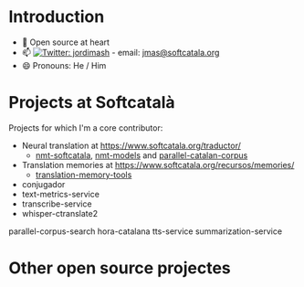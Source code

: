 # Introduction
  
  - 🔭 Open source at heart
  - 📫 [![Twitter: jordimash](https://img.shields.io/twitter/follow/jordimash?style=social)](https://twitter.com/jordimash) - email: jmas@softcatala.org
  - 😄 Pronouns: He / Him

# Projects at Softcatalà

Projects for which I'm a core contributor:

* Neural translation at https://www.softcatala.org/traductor/
  * [nmt-softcatala](https://github.com/Softcatala/nmt-softcatala), [nmt-models](https://github.com/Softcatala/nmt-models) and [parallel-catalan-corpus](https://github.com/Softcatala/parallel-catalan-corpus) 
* Translation memories at https://www.softcatala.org/recursos/memories/ 
  * [translation-memory-tools](https://github.com/Softcatala/translation-memory-tools) 
* conjugador 
* text-metrics-service 
* transcribe-service 
* whisper-ctranslate2 


parallel-corpus-search
hora-catalana
tts-service
summarization-service 



# Other open source projectes


<!--
**jordimas/jordimas** is a ✨ _special_ ✨ repository because its `README.md` (this file) appears on your GitHub profile.

Here are some ideas to get you started:

- 🔭 I’m currently working on ...
- 🌱 I’m currently learning ...
- 👯 I’m looking to collaborate on ...
- 🤔 I’m looking for help with ...
- 💬 Ask me about ...
- 📫 How to reach me: ...
- 😄 Pronouns: ...
- ⚡ Fun fact: ...
-->



